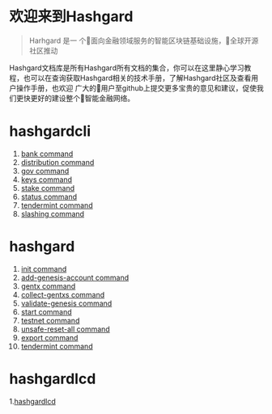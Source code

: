 # 欢迎来到Hashgard

> Harhgard  是一 个面向金融领域服务的智能区块链基础设施，全球开源社区推动

Hashgard文档库是所有Hashgard所有文档的集合，你可以在这里静心学习教程，也可以在查询获取Hashgard相关的技术手册，了解Hashgard社区及查看用户操作手册，也欢迎 广大的用户至github上提交更多宝贵的意见和建议，促使我们更快更好的建设整个智能金融网络。



# hashgardcli

1. [bank command](./hashgardcli/bank/)
2. [distribution command](./hashgardcli/distribution/)
3. [gov command](./hashgardcli/gov/)
4. [keys command](./hashgardcli/keys/)
5. [stake command](./hashgardcli/stake/)
6. [status command](./hashgardcli/status.md)
7. [tendermint command](./hashgardcli/tendermint/)
8. [slashing command](./hashgardcli/slashing/)



# hashgard



1. [init command](./hashgard/init.md)
2. [add-genesis-account command](./hashgard/add-genesis-account.md)
3. [gentx command](./hashgard/gentx.md)
4. [collect-gentxs command](./hashgard/collect-gentxs.md)
5. [validate-genesis command](./hashgard/validate-genesis.md)
6. [start command](./hashgard/start.md)
7. [testnet command](./hashgard/testnet.md)
8. [unsafe-reset-all command](./hashgard/unsafe-reset-all.md)
9. [export command](./hashgard/export.md)
10. [tendermint command](./hashgard/tendermint.md)

# hashgardlcd

1.[hashgardlcd](./hashgardlcd/)




